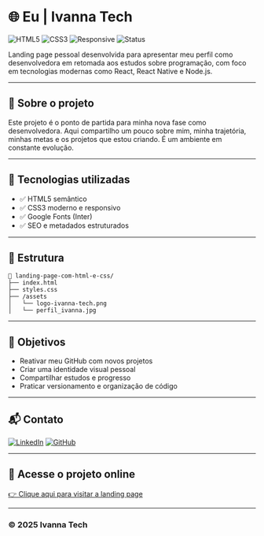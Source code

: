 # 🌐 Eu | Ivanna Tech

![HTML5](https://img.shields.io/badge/HTML5-E34F26?style=flat&logo=html5&logoColor=white)
![CSS3](https://img.shields.io/badge/CSS3-1572B6?style=flat&logo=css3&logoColor=white)
![Responsive](https://img.shields.io/badge/Responsive-Yes-28a745)
![Status](https://img.shields.io/badge/Status-Em%20Desenvolvimento-yellow)

Landing page pessoal desenvolvida para apresentar meu perfil como desenvolvedora em retomada aos estudos sobre programação, com foco em tecnologias modernas como React, React Native e Node.js.

---

## 📝 Sobre o projeto

Este projeto é o ponto de partida para minha nova fase como desenvolvedora. Aqui compartilho um pouco sobre mim, minha trajetória, minhas metas e os projetos que estou criando. É um ambiente em constante evolução.

---

## 🚀 Tecnologias utilizadas

- ✅ HTML5 semântico
- ✅ CSS3 moderno e responsivo
- ✅ Google Fonts (Inter)
- ✅ SEO e metadados estruturados

---

## 📂 Estrutura

```
📁 landing-page-com-html-e-css/
├── index.html
├── styles.css
├── /assets
│   └── logo-ivanna-tech.png
│   └── perfil_ivanna.jpg
```

---

## 📌 Objetivos

- Reativar meu GitHub com novos projetos
- Criar uma identidade visual pessoal
- Compartilhar estudos e progresso
- Praticar versionamento e organização de código

---

## 📬 Contato

[![LinkedIn](https://img.shields.io/badge/LinkedIn-Ivanna%20Almeida-blue?style=flat&logo=linkedin)](https://www.linkedin.com/in/ivanna-almeida/)
[![GitHub](https://img.shields.io/badge/GitHub-ivannatech-000?style=flat&logo=github)](https://github.com/ivannatech)

---

## 🔗 Acesse o projeto online

[👉 Clique aqui para visitar a landing page](https://ivannatech.github.io/landing-page-com-html-e-css/)

---

### © 2025 Ivanna Tech
